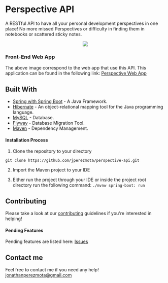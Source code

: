 # Perspective API

A RESTful API to have all your personal development perspectives in one place! No more missed Perspectives or difficulty in finding them in notebooks or scattered sticky notes.

<p align="center">
    <img src="https://i.postimg.cc/8zTwMsN6/responsive-mockup.png" />             
</p>

### Front-End Web App

The above image correspond to the web app that use this API. This application can be found in the following link: [Perspective Web App](https://github.com/jperezmota/perspective-web-app)

## Built With

* [Spring with Spring Boot](https://spring.io/projects/spring-boot) - A Java Framework.
* [Hibernate](https://hibernate.org/) - An object-relational mapping tool for the Java programming language.
* [MySQL](https://www.mysql.com/) - Database.
* [Flyway](https://flywaydb.org/) - Database Migration Tool.
* [Maven](https://maven.apache.org/) - Dependency Management.

#### Installation Process

1. Clone the repository to your directory
```
git clone https://github.com/jperezmota/perspective-api.git
```
2. Import the Maven project to your IDE

3. Either run the project through your IDE or inside the project root directory run the following command: `./mvnw spring-boot: run`

## Contributing

Please take a look at our [contributing](https://github.com/jperezmota/perspective-api/blob/master/CONTRIBUTING.md) guidelines if you're interested in helping!

#### Pending Features

Pending features are listed here: [Issues](https://github.com/jperezmota/perspective-api/issues)

## Contact me

Feel free to contact me if you need any help! jonathanperezmota@gmail.com
